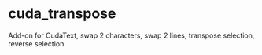 # cuda_transpose
Add-on for CudaText, swap 2 characters, swap 2 lines, transpose selection, reverse selection
